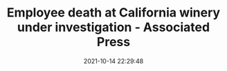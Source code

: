 ---
"title": "Employee death at California winery under investigation - Associated Press"
"date": "2021-10-14 22:29:48"
"feed_name": "GOOGLENEWSINDUSTRIAL"
"feed_website": "https://news.google.com/search?q=industrial%2Bincident&hl=en-US&gl=US&ceid=US:en"
"feed_rss": "https://news.google.com/rss/search?q=industrial%2Bincident&hl=en-US&gl=US&ceid=US:en"
"link": "https://apnews.com/article/business-lifestyle-california-personnel-wine-c2897c241e6fe5afd51120056a472ee6"
"source": "{'href': 'https://apnews.com', 'title': 'Associated Press'}"
"file": "_posts/2021-1-1-e63e69ee69b2adde7b0c461d2899e14c9c68b9a6.md"
"accident": "1"
"drilling": "0"
"dead": "1"
"injured": "0"
"arrested": "0"
"place": "california"
"where": "unknown site"
"causes": "unknown"
"place_uri": "http://en.wikipedia.org/wiki/California"
---